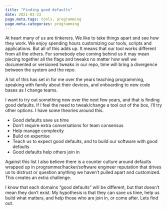 ```yaml
---
title: "Finding good defaults"
date: 2021-03-23
page.meta.tags: tools, programming
page.meta.categories: programming
---
```


At heart many of us are tinkerers. We like to take things apart and see how they work. We enjoy spending hours
customizing our tools, scripts and applications. But all of this adds up. It means that our tool works different from
all the others. For somebody else coming behind us it may mean piecing together all the flags and tweaks no matter how
well we documented or versioned tweaks in our repo, time will bring a divergence between the system and the repo.

A lot of this has set in for me over the years teaching programming, speaking with family about their devices, and
onboarding to new code bases as I change teams.

I want to try out something new over the next few years, and that is finding good defaults. If I feel the need to
tweak/change a tool out of the box, I’ll try other options. I have some theories around this.

* Good defaults save us time
* Don’t require extra conversations for team consensus
* Help manage complexity
* Build on expertise
* Teach us to expect good defaults, and to build our software with good defaults
* Good defaults help others join in

Against this list I also believe there is a counter culture around defaults wrapped up in programmer/hacker/software
engineer reputation that drives us to distrust or question anything we haven’t pulled apart and customized. This creates
an extra challenge.

I know that each domains “good defaults” will be different, but that doesn’t mean they don’t exist. My hypothesis is
that they can save us time, help us build what matters, and help those who are join in, or come after. Lets find out.
